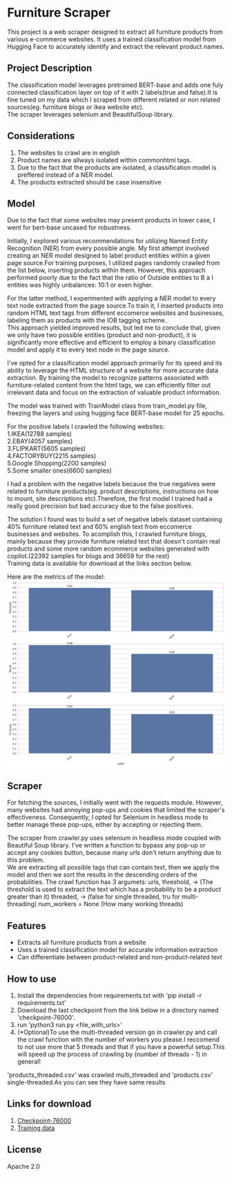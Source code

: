 # Furniture Scraper

This project is a web scraper designed to extract all furniture products from various e-commerce websites. It uses a trained classification model from Hugging Face to accurately identify and extract the relevant product names.  

## Project Description

The classification model leverages pretrained BERT-base and adds one fuly connected classification layer on top of it with 2 labels(true and false).It is fine tuned on my data which I scraped from different related or non related sources(eg. furniture blogs or ikea website etc).  
The scraper leverages selenium and BeautifulSoup library.


## Considerations
1. The websites to crawl are in english 
2. Product names are allways isolated within commonhtml tags.
3. Due to the fact that the products are isolated, a classification model is preffered instead of a NER model.
4. The products extracted should be case insensitive

## Model 
Due to the fact that some websites may present products in lower case, I went for bert-base uncased for robustness.

Initially, I explored various recommendations for utilizing Named Entity Recognition (NER) from every possible angle. My first attempt involved creating an NER model designed to label product entities within a given page source.For training purposes, I utilized pages randomly crawled from the list below, inserting products within them.  However, this approach performed poorly due to the fact that the ratio of Outside entities to B a I entities was highly unbalances: 10:1 or even higher.

For the latter method, I experimented with applying a NER model to every text node extracted from the page source.To train it, I inserted products into random HTML text tags from different eccomerce websites and businesses, labeling them as products with the IOB tagging scheme.  
This approach yielded improved results, but led me to conclude that, given we only have two possible entities (product and non-product), it is significantly more effective and efficient to employ a binary classification model and apply it to every text node in the page source.  

I've opted for a classification model approach primarily for its speed and its ability to leverage the HTML structure of a website for more accurate data extraction. By training the model to recognize patterns associated with furniture-related content from the html tags, we can efficiently filter out irrelevant data and focus on the extraction of valuable product information.  

The model was trained with TrainModel class from train_model.py file, freezing the layers and using hugging face BERT-base model for 25 epochs. 

For the positive labels I crawled the following websites:  
	1.IKEA(12788 samples)  
	2.EBAY(4057 samples)  
	3.FLIPKART(5605 samples)  
	4.FACTORYBUY(2215 samples)  
	5.Google Shopping(2200 samples)  
	5.Some smaller ones(6600 samples)  

I had a problem with the negative labels because the true negatives were related to furniture products(eg. product descriptions, instructions on how to mount, site descriptions etc).Therefore, the first model I trained had a really good precision but bad accuracy due to the false positives.    

The solution I found was to build a set of negative labels dataset containing 40% furniture related text and 60% english text from eccomerce businesses and websites.
To acomplish this, I crawled furniture blogs, mainly because they provide furniture related text that doesn't contain real products and some more random ecommerce websites generated with copilot.(22392 samples for blogs and 36659 for the rest)   
Training data is available for download at the links section below.

Here are the metrics of the model:  
![Metrics](metrics.png "Model metrics")

## Scraper
For fetching the sources, I initially went with the requests module. However, many websites had annoying pop-ups and cookies that limited the scraper's effectiveness. Consequently, I opted for Selenium in headless mode to better manage these pop-ups, either by accepting or rejecting them.

The scraper from crawler.py uses selenium in headless mode coupled with Beautiful Soup library.	I've written a function to bypass any pop-up or accept any cookies button, because many urls don't return anything due to this problem.  
We are extracting all possible tags that can contain text, then we apply the model and then we sort the results in the descending orders of the probabilities. 
The crawl function has 3 argumets:
	urls, 
	threshold, -> (The threshold is used to extract the text which has a probability to be a product greater than it)
	threaded, -> (false for single threaded, tru for multi-threading)
	num_workers = None (How many working threads)

## Features

- Extracts all furniture products from a website  
- Uses a trained classification model for accurate information extraction  
- Can differentiate between product-related and non-product-related text  

## How to use
1. Install the dependencies from requirements.txt with 'pip install -r requirements.txt' 
2. Download the last checkpoint from the link below in a directory named 'checkpoint-76000'.  
3. run 'python3 run.py <file_with_urls>' 
4. (*Optional)To use the multi-threaded version go in crawler.py and call the crawl function with the number of workers you please.I reccomend to not use more that 5 threads and that if you have a powerful setup.This will speed up the process of crawling by (number of threads - 1) in general!    

'products_threaded.csv' was crawled multi_threaded and 'products.csv' single-threaded.As you can see they have same results

## Links for download

1. [Checkpoint-76000](https://www.dropbox.com/scl/fi/k7pcm3nab3thwf7w2jzef/checkpoint-76000.zip?rlkey=pm4h7jf52kusx67pf71cls38n&dl=0)
2. [Training data](https://www.dropbox.com/scl/fi/xdexlxgd3sx88k11692rj/training_data.zip?rlkey=e5b2mldouftl5kflk1zacuj9l&dl=0)


## License
Apache 2.0
